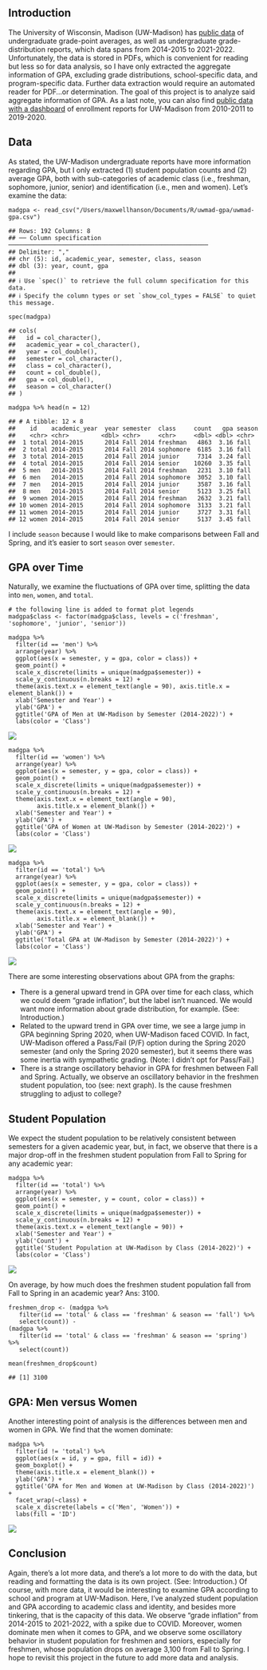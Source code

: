 ## Introduction

The University of Wisconsin, Madison (UW-Madison) has [public
data](https://registrar.wisc.edu/grade-reports/) of undergraduate
grade-point averages, as well as undergraduate grade-distribution
reports, which data spans from 2014-2015 to 2021-2022. Unfortunately,
the data is stored in PDFs, which is convenient for reading but less so
for data analysis, so I have only extracted the aggregate information of
GPA, excluding grade distributions, school-specific data, and
program-specific data. Further data extraction would require an
automated reader for PDF…or determination. The goal of this project is
to analyze said aggregate information of GPA. As a last note, you can
also find [public data with a
dashboard](https://registrar.wisc.edu/enrollment-reports/) of enrollment
reports for UW-Madison from 2010-2011 to 2019-2020.

## Data

As stated, the UW-Madison undergraduate reports have more information
regarding GPA, but I only extracted (1) student population counts and
(2) average GPA, both with sub-categories of academic class (i.e.,
freshman, sophomore, junior, senior) and identification (i.e., men and
women). Let’s examine the data:

    madgpa <- read_csv("/Users/maxwellhanson/Documents/R/uwmad-gpa/uwmad-gpa.csv")

    ## Rows: 192 Columns: 8
    ## ── Column specification ────────────────────────────────────────────────────────
    ## Delimiter: ","
    ## chr (5): id, academic_year, semester, class, season
    ## dbl (3): year, count, gpa
    ## 
    ## ℹ Use `spec()` to retrieve the full column specification for this data.
    ## ℹ Specify the column types or set `show_col_types = FALSE` to quiet this message.

    spec(madgpa)

    ## cols(
    ##   id = col_character(),
    ##   academic_year = col_character(),
    ##   year = col_double(),
    ##   semester = col_character(),
    ##   class = col_character(),
    ##   count = col_double(),
    ##   gpa = col_double(),
    ##   season = col_character()
    ## )

    madgpa %>% head(n = 12)

    ## # A tibble: 12 × 8
    ##    id    academic_year  year semester  class     count   gpa season
    ##    <chr> <chr>         <dbl> <chr>     <chr>     <dbl> <dbl> <chr> 
    ##  1 total 2014-2015      2014 Fall 2014 freshman   4863  3.16 fall  
    ##  2 total 2014-2015      2014 Fall 2014 sophomore  6185  3.16 fall  
    ##  3 total 2014-2015      2014 Fall 2014 junior     7314  3.24 fall  
    ##  4 total 2014-2015      2014 Fall 2014 senior    10260  3.35 fall  
    ##  5 men   2014-2015      2014 Fall 2014 freshman   2231  3.10 fall  
    ##  6 men   2014-2015      2014 Fall 2014 sophomore  3052  3.10 fall  
    ##  7 men   2014-2015      2014 Fall 2014 junior     3587  3.16 fall  
    ##  8 men   2014-2015      2014 Fall 2014 senior     5123  3.25 fall  
    ##  9 women 2014-2015      2014 Fall 2014 freshman   2632  3.21 fall  
    ## 10 women 2014-2015      2014 Fall 2014 sophomore  3133  3.21 fall  
    ## 11 women 2014-2015      2014 Fall 2014 junior     3727  3.31 fall  
    ## 12 women 2014-2015      2014 Fall 2014 senior     5137  3.45 fall

I include `season` because I would like to make comparisons between Fall
and Spring, and it’s easier to sort `season` over `semester`.

## GPA over Time

Naturally, we examine the fluctuations of GPA over time, splitting the
data into `men`, `women`, and `total`.

    # the following line is added to format plot legends
    madgpa$class <- factor(madgpa$class, levels = c('freshman', 'sophomore', 'junior', 'senior'))

    madgpa %>% 
      filter(id == 'men') %>% 
      arrange(year) %>% 
      ggplot(aes(x = semester, y = gpa, color = class)) +
      geom_point() +
      scale_x_discrete(limits = unique(madgpa$semester)) +
      scale_y_continuous(n.breaks = 12) +
      theme(axis.text.x = element_text(angle = 90), axis.title.x = element_blank()) +
      xlab('Semester and Year') +
      ylab('GPA') +
      ggtitle('GPA of Men at UW-Madison by Semester (2014-2022)') +
      labs(color = 'Class')

![](uwmad-gpa_files/figure-markdown_strict/men-class-gpa-1.png)

    madgpa %>% 
      filter(id == 'women') %>% 
      arrange(year) %>% 
      ggplot(aes(x = semester, y = gpa, color = class)) +
      geom_point() +
      scale_x_discrete(limits = unique(madgpa$semester)) +
      scale_y_continuous(n.breaks = 12) +
      theme(axis.text.x = element_text(angle = 90),
            axis.title.x = element_blank()) +
      xlab('Semester and Year') +
      ylab('GPA') +
      ggtitle('GPA of Women at UW-Madison by Semester (2014-2022)') +
      labs(color = 'Class')

![](uwmad-gpa_files/figure-markdown_strict/women-class-gpa-1.png)

    madgpa %>% 
      filter(id == 'total') %>% 
      arrange(year) %>% 
      ggplot(aes(x = semester, y = gpa, color = class)) +
      geom_point() +
      scale_x_discrete(limits = unique(madgpa$semester)) +
      scale_y_continuous(n.breaks = 12) +
      theme(axis.text.x = element_text(angle = 90),
            axis.title.x = element_blank()) +
      xlab('Semester and Year') +
      ylab('GPA') +
      ggtitle('Total GPA at UW-Madison by Semester (2014-2022)') +
      labs(color = 'Class')

![](uwmad-gpa_files/figure-markdown_strict/total-class-gpa-1.png)

There are some interesting observations about GPA from the graphs:

-   There is a general upward trend in GPA over time for each class,
    which we could deem “grade inflation”, but the label isn’t nuanced.
    We would want more information about grade distribution, for
    example. (See: Introduction.)
-   Related to the upward trend in GPA over time, we see a large jump in
    GPA beginning Spring 2020, when UW-Madison faced COVID. In fact,
    UW-Madison offered a Pass/Fail (P/F) option during the Spring 2020
    semester (and only the Spring 2020 semester), but it seems there was
    some inertia with sympathetic grading. (Note: I didn’t opt for
    Pass/Fail.)
-   There is a strange oscillatory behavior in GPA for freshmen between
    Fall and Spring. Actually, we observe an oscillatory behavior in the
    freshmen student population, too (see: next graph). Is the cause
    freshmen struggling to adjust to college?

## Student Population

We expect the student population to be relatively consistent between
semesters for a given academic year, but, in fact, we observe that there
is a major drop-off in the freshmen student population from Fall to
Spring for any academic year:

    madgpa %>% 
      filter(id == 'total') %>% 
      arrange(year) %>% 
      ggplot(aes(x = semester, y = count, color = class)) +
      geom_point() +
      scale_x_discrete(limits = unique(madgpa$semester)) +
      scale_y_continuous(n.breaks = 12) +
      theme(axis.text.x = element_text(angle = 90)) +
      xlab('Semester and Year') +
      ylab('Count') +
      ggtitle('Student Population at UW-Madison by Class (2014-2022)') +
      labs(color = 'Class')

![](uwmad-gpa_files/figure-markdown_strict/total-count-gpa-1.png)

On average, by how much does the freshmen student population fall from
Fall to Spring in an academic year? Ans: 3100.

    freshmen_drop <- (madgpa %>% 
       filter(id == 'total' & class == 'freshman' & season == 'fall') %>% 
       select(count)) - 
    (madgpa %>% 
       filter(id == 'total' & class == 'freshman' & season == 'spring') %>% 
       select(count))

    mean(freshmen_drop$count)

    ## [1] 3100

## GPA: Men versus Women

Another interesting point of analysis is the differences between men and
women in GPA. We find that the women dominate:

    madgpa %>% 
      filter(id != 'total') %>%
      ggplot(aes(x = id, y = gpa, fill = id)) +
      geom_boxplot() +
      theme(axis.title.x = element_blank()) +
      ylab('GPA') +
      ggtitle('GPA for Men and Women at UW-Madison by Class (2014-2022)') +
      facet_wrap(~class) +
      scale_x_discrete(labels = c('Men', 'Women')) +
      labs(fill = 'ID')

![](uwmad-gpa_files/figure-markdown_strict/men-women-box-1.png)

## Conclusion

Again, there’s a lot more data, and there’s a lot more to do with the
data, but reading and formatting the data is its own project. (See:
Introduction.) Of course, with more data, it would be interesting to
examine GPA according to school and program at UW-Madison. Here, I’ve
analyzed student population and GPA according to academic class and
identity, and besides more tinkering, that is the capacity of this data.
We observe “grade inflation” from 2014-2015 to 2021-2022, with a spike
due to COVID. Moreover, women dominate men when it comes to GPA, and we
observe some oscillatory behavior in student population for freshmen and
seniors, especially for freshmen, whose population drops on average
3,100 from Fall to Spring. I hope to revisit this project in the future
to add more data and analysis.
